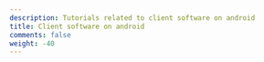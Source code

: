```yaml
---
description: Tutorials related to client software on android
title: Client software on android
comments: false
weight: -40
---
```


